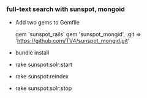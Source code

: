 ### full-text search with sunspot, mongoid

* Add two gems to Gemfile

    gem 'sunspot_rails'
    gem 'sunspot_mongid', :git => 'https://github.com/TV4/sunspot_mongid.git'

* bundle install

* rake sunspot:solr:start

* rake sunspot:reindex

* rake sunspot:solr:stop
